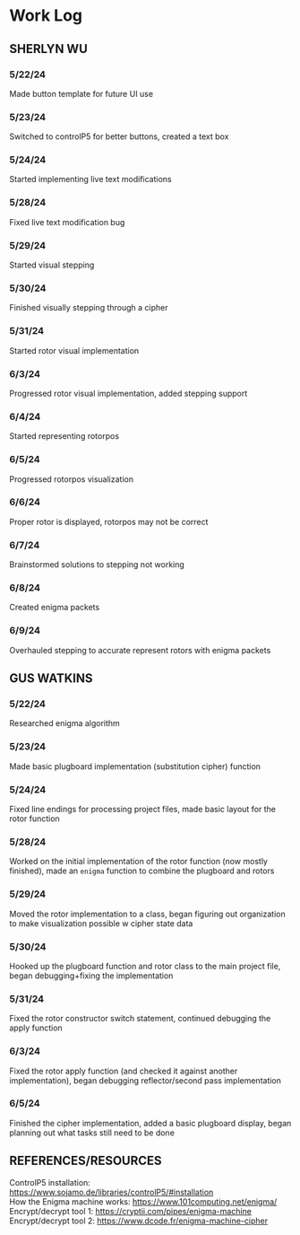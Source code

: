 # Work Log

## SHERLYN WU

### 5/22/24

Made button template for future UI use

### 5/23/24

Switched to controlP5 for better buttons, created a text box

### 5/24/24

Started implementing live text modifications

### 5/28/24

Fixed live text modification bug

### 5/29/24

Started visual stepping

### 5/30/24

Finished visually stepping through a cipher 

### 5/31/24

Started rotor visual implementation

### 6/3/24

Progressed rotor visual implementation, added stepping support

### 6/4/24

Started representing rotorpos

### 6/5/24

Progressed rotorpos visualization

### 6/6/24

Proper rotor is displayed, rotorpos may not be correct 

### 6/7/24

Brainstormed solutions to stepping not working

### 6/8/24

Created enigma packets

### 6/9/24

Overhauled stepping to accurate represent rotors with enigma packets

## GUS WATKINS

### 5/22/24

Researched enigma algorithm

### 5/23/24

Made basic plugboard implementation (substitution cipher) function

### 5/24/24

Fixed line endings for processing project files, made basic layout for the rotor function

### 5/28/24

Worked on the initial implementation of the rotor function (now mostly finished), made an `enigma` function to combine the plugboard and rotors

### 5/29/24

Moved the rotor implementation to a class, began figuring out organization to make visualization possible w cipher state data

### 5/30/24

Hooked up the plugboard function and rotor class to the main project file, began debugging+fixing the implementation

### 5/31/24

Fixed the rotor constructor switch statement, continued debugging the apply function

### 6/3/24

Fixed the rotor apply function (and checked it against another implementation), began debugging reflector/second pass implementation

### 6/5/24

Finished the cipher implementation, added a basic plugboard display, began planning out what tasks still need to be done

## REFERENCES/RESOURCES

ControlP5 installation: https://www.sojamo.de/libraries/controlP5/#installation<br>
How the Enigma machine works: https://www.101computing.net/enigma/<br>
Encrypt/decrypt tool 1: https://cryptii.com/pipes/enigma-machine<br>
Encrypt/decrypt tool 2: https://www.dcode.fr/enigma-machine-cipher<br>